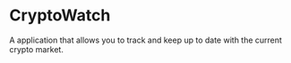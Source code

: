 # CryptoWatch
A application that allows you to track and keep up to date with the current crypto market.
